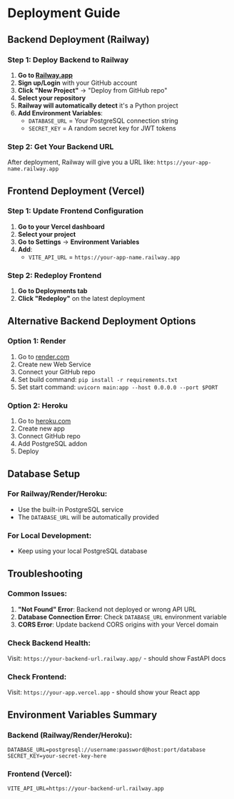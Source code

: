 # Deployment Guide

## Backend Deployment (Railway)

### Step 1: Deploy Backend to Railway

1. **Go to [Railway.app](https://railway.app)**
2. **Sign up/Login** with your GitHub account
3. **Click "New Project"** → "Deploy from GitHub repo"
4. **Select your repository**
5. **Railway will automatically detect** it's a Python project
6. **Add Environment Variables**:
   - `DATABASE_URL` = Your PostgreSQL connection string
   - `SECRET_KEY` = A random secret key for JWT tokens

### Step 2: Get Your Backend URL

After deployment, Railway will give you a URL like:
`https://your-app-name.railway.app`

## Frontend Deployment (Vercel)

### Step 1: Update Frontend Configuration

1. **Go to your Vercel dashboard**
2. **Select your project**
3. **Go to Settings** → **Environment Variables**
4. **Add**:
   - `VITE_API_URL` = `https://your-app-name.railway.app`

### Step 2: Redeploy Frontend

1. **Go to Deployments tab**
2. **Click "Redeploy"** on the latest deployment

## Alternative Backend Deployment Options

### Option 1: Render
1. Go to [render.com](https://render.com)
2. Create new Web Service
3. Connect your GitHub repo
4. Set build command: `pip install -r requirements.txt`
5. Set start command: `uvicorn main:app --host 0.0.0.0 --port $PORT`

### Option 2: Heroku
1. Go to [heroku.com](https://heroku.com)
2. Create new app
3. Connect GitHub repo
4. Add PostgreSQL addon
5. Deploy

## Database Setup

### For Railway/Render/Heroku:
- Use the built-in PostgreSQL service
- The `DATABASE_URL` will be automatically provided

### For Local Development:
- Keep using your local PostgreSQL database

## Troubleshooting

### Common Issues:

1. **"Not Found" Error**: Backend not deployed or wrong API URL
2. **Database Connection Error**: Check `DATABASE_URL` environment variable
3. **CORS Error**: Update backend CORS origins with your Vercel domain

### Check Backend Health:
Visit: `https://your-backend-url.railway.app/` - should show FastAPI docs

### Check Frontend:
Visit: `https://your-app.vercel.app` - should show your React app

## Environment Variables Summary

### Backend (Railway/Render/Heroku):
```
DATABASE_URL=postgresql://username:password@host:port/database
SECRET_KEY=your-secret-key-here
```

### Frontend (Vercel):
```
VITE_API_URL=https://your-backend-url.railway.app
``` 